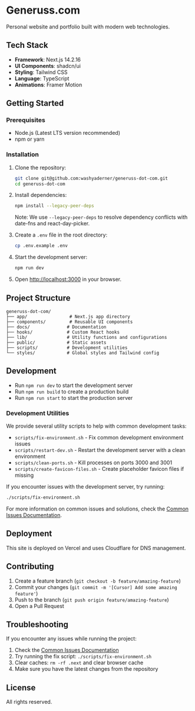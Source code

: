 # Generuss.com

Personal website and portfolio built with modern web technologies.

## Tech Stack

- **Framework**: Next.js 14.2.16
- **UI Components**: shadcn/ui
- **Styling**: Tailwind CSS
- **Language**: TypeScript
- **Animations**: Framer Motion

## Getting Started

### Prerequisites

- Node.js (Latest LTS version recommended)
- npm or yarn

### Installation

1. Clone the repository:
   ```bash
   git clone git@github.com:washyaderner/generuss-dot-com.git
   cd generuss-dot-com
   ```

2. Install dependencies:
   ```bash
   npm install --legacy-peer-deps
   ```
   Note: We use `--legacy-peer-deps` to resolve dependency conflicts with date-fns and react-day-picker.

3. Create a `.env` file in the root directory:
   ```bash
   cp .env.example .env
   ```

4. Start the development server:
   ```bash
   npm run dev
   ```

5. Open [http://localhost:3000](http://localhost:3000) in your browser.

## Project Structure

```
generuss-dot-com/
├── app/                # Next.js app directory
├── components/         # Reusable UI components
├── docs/              # Documentation
├── hooks/             # Custom React hooks
├── lib/               # Utility functions and configurations
├── public/            # Static assets
├── scripts/           # Development utilities
└── styles/            # Global styles and Tailwind config
```

## Development

- Run `npm run dev` to start the development server
- Run `npm run build` to create a production build
- Run `npm run start` to start the production server

### Development Utilities

We provide several utility scripts to help with common development tasks:

- `scripts/fix-environment.sh` - Fix common development environment issues
- `scripts/restart-dev.sh` - Restart the development server with a clean environment
- `scripts/clean-ports.sh` - Kill processes on ports 3000 and 3001
- `scripts/create-favicon-files.sh` - Create placeholder favicon files if missing

If you encounter issues with the development server, try running:

```bash
./scripts/fix-environment.sh
```

For more information on common issues and solutions, check the [Common Issues Documentation](docs/COMMON_ISSUES.md).

## Deployment

This site is deployed on Vercel and uses Cloudflare for DNS management.

## Contributing

1. Create a feature branch (`git checkout -b feature/amazing-feature`)
2. Commit your changes (`git commit -m '[Cursor] Add some amazing feature'`)
3. Push to the branch (`git push origin feature/amazing-feature`)
4. Open a Pull Request

## Troubleshooting

If you encounter any issues while running the project:

1. Check the [Common Issues Documentation](docs/COMMON_ISSUES.md)
2. Try running the fix script: `./scripts/fix-environment.sh`
3. Clear caches: `rm -rf .next` and clear browser cache
4. Make sure you have the latest changes from the repository

## License

All rights reserved.